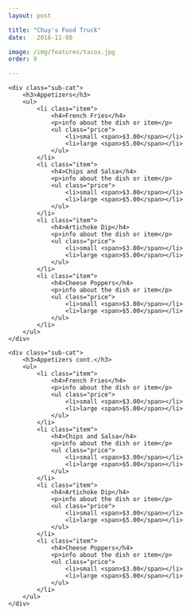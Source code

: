 ```yaml
---
layout: post

title: "Chuy's Food Truck"
date:   2016-11-08

image: /img/features/tacos.jpg
order: 9

---
```


<div class="menu">

	<div class="sub-cat">
		<h3>Appetizers</h3>
		<ul>
			<li class="item">
				<h4>French Fries</h4>
				<p>info about the dish or item</p>
				<ul class="price">
					<li>small <span>$3.00</span></li>
					<li>large <span>$5.00</span></li>
				</ul>
			</li>
			<li class="item">
				<h4>Chips and Salsa</h4>
				<p>info about the dish or item</p>
				<ul class="price">
					<li>small <span>$3.00</span></li>
					<li>large <span>$5.00</span></li>
				</ul>
			</li>
			<li class="item">
				<h4>Artichoke Dip</h4>
				<p>info about the dish or item</p>
				<ul class="price">
					<li>small <span>$3.00</span></li>
					<li>large <span>$5.00</span></li>
				</ul>
			</li>
			<li class="item">
				<h4>Cheese Poppers</h4>
				<p>info about the dish or item</p>
				<ul class="price">
					<li>small <span>$3.00</span></li>
					<li>large <span>$5.00</span></li>
				</ul>
			</li>
		</ul>
	</div>

	<div class="sub-cat">
		<h3>Appetizers cont.</h3>
		<ul>
			<li class="item">
				<h4>French Fries</h4>
				<p>info about the dish or item</p>
				<ul class="price">
					<li>small <span>$3.00</span></li>
					<li>large <span>$5.00</span></li>
				</ul>
			</li>
			<li class="item">
				<h4>Chips and Salsa</h4>
				<p>info about the dish or item</p>
				<ul class="price">
					<li>small <span>$3.00</span></li>
					<li>large <span>$5.00</span></li>
				</ul>
			</li>
			<li class="item">
				<h4>Artichoke Dip</h4>
				<p>info about the dish or item</p>
				<ul class="price">
					<li>small <span>$3.00</span></li>
					<li>large <span>$5.00</span></li>
				</ul>
			</li>
			<li class="item">
				<h4>Cheese Poppers</h4>
				<p>info about the dish or item</p>
				<ul class="price">
					<li>small <span>$3.00</span></li>
					<li>large <span>$5.00</span></li>
				</ul>
			</li>
		</ul>
	</div>

</div>